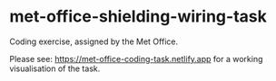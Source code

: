 # met-office-shielding-wiring-task
Coding exercise, assigned by the Met Office.

Please see: https://met-office-coding-task.netlify.app for a working visualisation of the task.
